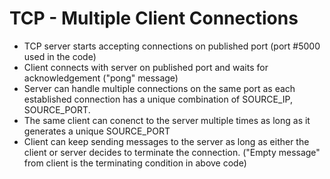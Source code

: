 # TCP - Multiple Client Connections

- TCP server starts accepting connections on published port (port #5000 used in the code)
- Client connects with server on published port and waits for acknowledgement ("pong" message)
- Server can handle multiple connections on the same port as each established connection has a
  unique combination of SOURCE_IP, SOURCE_PORT. 
- The same client can conenct to the server multiple times as long as it generates a unique SOURCE_PORT
- Client can keep sending messages to the server as long as either the client or server decides to terminate
  the connection. ("Empty message" from client is the terminating condition in above code)
